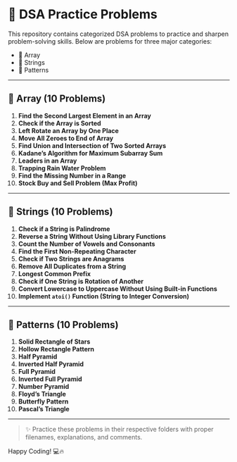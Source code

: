 # 🚀 DSA Practice Problems

This repository contains categorized DSA problems to practice and sharpen problem-solving skills. Below are problems for three major categories:

- 📁 Array
- 📁 Strings
- 📁 Patterns

---

## 📁 Array (10 Problems)

1. **Find the Second Largest Element in an Array**
2. **Check if the Array is Sorted**
3. **Left Rotate an Array by One Place**
4. **Move All Zeroes to End of Array**
5. **Find Union and Intersection of Two Sorted Arrays**
6. **Kadane’s Algorithm for Maximum Subarray Sum**
7. **Leaders in an Array**
8. **Trapping Rain Water Problem**
9. **Find the Missing Number in a Range**
10. **Stock Buy and Sell Problem (Max Profit)**

---

## 📁 Strings (10 Problems)

1. **Check if a String is Palindrome**
2. **Reverse a String Without Using Library Functions**
3. **Count the Number of Vowels and Consonants**
4. **Find the First Non-Repeating Character**
5. **Check if Two Strings are Anagrams**
6. **Remove All Duplicates from a String**
7. **Longest Common Prefix**
8. **Check if One String is Rotation of Another**
9. **Convert Lowercase to Uppercase Without Using Built-in Functions**
10. **Implement `atoi()` Function (String to Integer Conversion)**

---

## 📁 Patterns (10 Problems)

1. **Solid Rectangle of Stars**
2. **Hollow Rectangle Pattern**
3. **Half Pyramid**
4. **Inverted Half Pyramid**
5. **Full Pyramid**
6. **Inverted Full Pyramid**
7. **Number Pyramid**
8. **Floyd’s Triangle**
9. **Butterfly Pattern**
10. **Pascal’s Triangle**

---

> ✨ Practice these problems in their respective folders with proper filenames, explanations, and comments.

Happy Coding! 💻🔥

